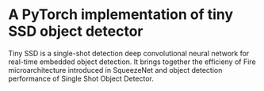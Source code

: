 # A PyTorch implementation of tiny SSD object detector
Tiny SSD is a single-shot detection deep convolutional neural network for real-time embedded object detection. 
It brings together the efficieny of Fire microarchitecture introduced in SqueezeNet and object detection performance of Single Shot Object Detector.

